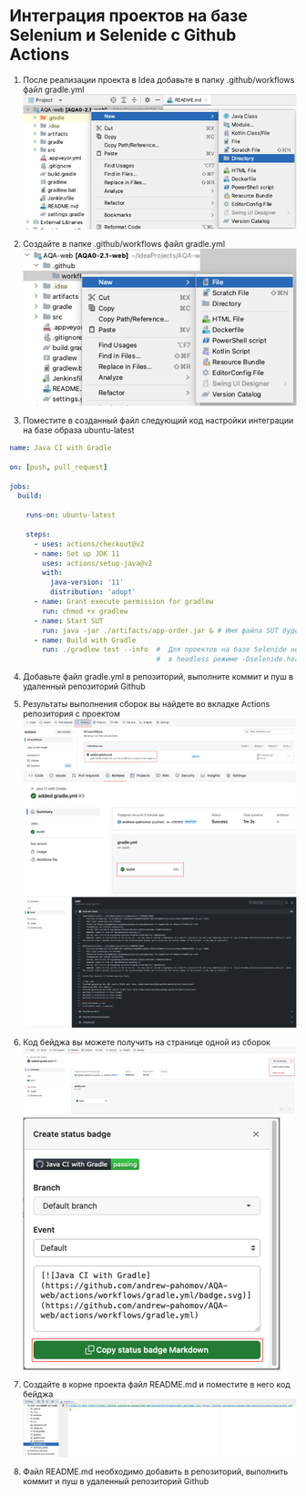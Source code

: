 # Интеграция проектов на базе Selenium и Selenide c Github Actions        

1. После реализации проекта в Idea добавьте в папку .github/workflows файл gradle.yml  
![](img/1.png)        


2. Создайте в папке .github/workflows файл gradle.yml    
![](img/2.png)         


3. Поместите в созданный файл следующий код настройки интеграции на базе образа ubuntu-latest          

```yaml
name: Java CI with Gradle

on: [push, pull_request]

jobs:
  build:

    runs-on: ubuntu-latest

    steps:
      - uses: actions/checkout@v2
      - name: Set up JDK 11
        uses: actions/setup-java@v2
        with:
          java-version: '11'
          distribution: 'adopt'
      - name: Grant execute permission for gradlew
        run: chmod +x gradlew
      - name: Start SUT
        run: java -jar ./artifacts/app-order.jar & # Имя файла SUT будет отличаться в каждой задаче
      - name: Build with Gradle
        run: ./gradlew test --info  #  Для проектов на базе Selenide необходимо добавить параметр для запуска браузера
                                    #  в headless режиме -Dselenide.headless=true
```    


4. Добавьте файл gradle.yml в репозиторий, выполните коммит и пуш в удаленный репозиторий Github             


5. Результаты выполнения сборок вы найдете во вкладке Actions репозитория с проектом    
![](img/3.png)         
![](img/4.png)  
![](img/5.png)     


6. Код бейджа вы можете получить на странице одной из сборок       
![](img/6.png)     
![](img/7.png)        


7. Создайте в корне проекта файл README.md и поместите в него код бейджа      
![](img/8.png)     


8. Файл README.md необходимо добавить в репозиторий, выполнить коммит и пуш в удаленный репозиторий Github    





